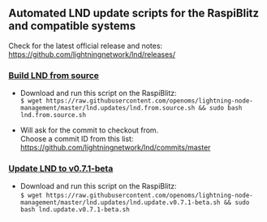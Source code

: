 ## Automated LND update scripts for the RaspiBlitz and compatible systems
Check for the latest official release and notes: <https://github.com/lightningnetwork/lnd/releases/>

### [Build LND from source](lnd.from.source.sh)
* Download and run this script on the RaspiBlitz:  
    `$ wget https://raw.githubusercontent.com/openoms/lightning-node-management/master/lnd.updates/lnd.from.source.sh && sudo bash lnd.from.source.sh`

* Will ask for the commit to checkout from.  
Choose a commit ID from this list: https://github.com/lightningnetwork/lnd/commits/master

### [Update LND to v0.7.1-beta](lnd.update.v0.7.1-beta.sh)
* Download and run this script on the RaspiBlitz:  
`$ wget https://raw.githubusercontent.com/openoms/lightning-node-management/master/lnd.updates/lnd.update.v0.7.1-beta.sh && sudo bash lnd.update.v0.7.1-beta.sh`

